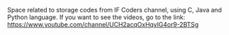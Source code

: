 Space related to storage codes from IF Coders channel, using C, Java and Python language.
If you want to see the videos, go to the link: https://www.youtube.com/channel/UCH2acqOxHqyIG4or9-2BTSg
